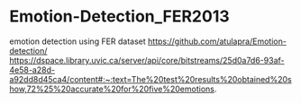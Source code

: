 # Emotion-Detection_FER2013
emotion detection using FER dataset 
https://github.com/atulapra/Emotion-detection/
https://dspace.library.uvic.ca/server/api/core/bitstreams/25d0a7d6-93af-4e58-a28d-a92dd8d45ca4/content#:~:text=The%20test%20results%20obtained%20show,72%25%20accurate%20for%20five%20emotions.
